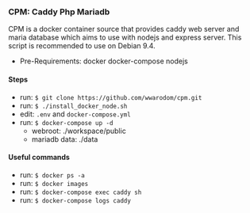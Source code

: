 ### CPM: Caddy Php Mariadb
CPM is a docker container source that provides caddy web server and maria database which aims to use with nodejs and express server. This script is recommended to use on Debian 9.4.
  - Pre-Requirements: docker docker-compose nodejs

 
#### Steps
  - run: `$ git clone https://github.com/wwarodom/cpm.git`
  - run: `$ ./install_docker_node.sh`
  - edit: `.env` and `docker-compose.yml`
  - run: `$ docker-compose up -d`
    - webroot: ./workspace/public
    - mariadb data: ./data

#### Useful commands
  - run: `$ docker ps -a`
  - run: `$ docker images`
  - run: `$ docker-compose exec caddy sh`
  - run: `$ docker-compose logs caddy`

